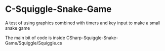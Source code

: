 # C-Squiggle-Snake-Game
A test of using graphics combined with timers and key input to make a small snake game

The main bit of code is inside CSharp-Squiggle-Snake-Game/Squiggle/Squiggle.cs
